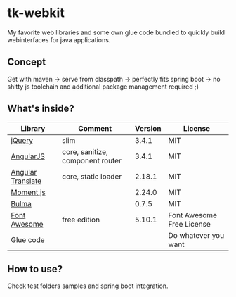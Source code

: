 # tk-webkit
My favorite web libraries and some own glue code bundled to quickly build webinterfaces for java applications.


## Concept
Get with maven -> serve from classpath -> perfectly fits spring boot -> no shitty js toolchain and additional package management required ;)


## What's inside?

| Library | Comment | Version | License |
|---|---|---|---|
| [jQuery](https://jquery.com/) | slim | 3.4.1 | MIT |
| [AngularJS](https://angularjs.org/) | core, sanitize, component router | 3.4.1 | MIT |
| [Angular Translate](https://angular-translate.github.io/) | core, static loader | 2.18.1 | MIT |
| [Moment.js](https://momentjs.com/) |   | 2.24.0 | MIT |
| [Bulma](https://bulma.io/) |   | 0.7.5 | MIT |
| [Font Awesome](https://fontawesome.com) | free edition | 5.10.1 | Font Awesome Free License |
| Glue code |   |   | Do whatever you want |

## How to use?
Check test folders samples and spring boot integration.
